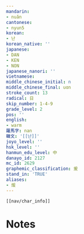 ```yaml
---
mandarin:
- nuǎn
cantonese:
- nyun5
korean:
- 난
korean_native: ''
japanese:
- DAN
- KEN
- NON
japanese_nanori: ''
vietnamese:
middle_chinese_initial: n
middle_chinese_final: uɑn
stroke_count: 13
radical: 日
skip_number: 1-4-9
grade_level: 2
pos: ''
english:
- warm
羅馬字: nan
韓文: '[[난]]'
joyo_level: ''
hsk_level: ''
hanmun_edu_level: 中
danayo_id: 2127
mc_id: 2629
graphemic_classification: 爰
stand_in: 'TRUE'
aliases:
- 煖
---
```

```meta-bind-embed
[[nav/char_info]]
```

# Notes
